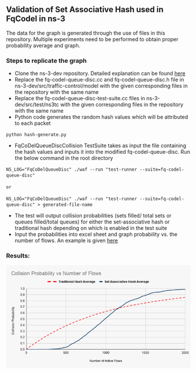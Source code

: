 ## Validation of Set Associative Hash used in FqCodel in ns-3
The data for the graph is generated through the use of files in this repository. Multiple experiments need to be performed to obtain proper probability average and graph.
### Steps to replicate the graph
* Clone the ns-3-dev repository. Detailed explanation can be found [here](https://gitlab.com/nsnam/ns-3-dev)
* Replace the fq-codel-queue-disc.cc and fq-codel-queue-disc.h file in ns-3-dev/src/traffic-control/model with the given corresponding files in the repository with the same name
* Replace the fq-codel-queue-disc-test-suite.cc files in ns-3-dev/src/test/ns3tc with the given corresponding files in the repository with the same name
* Python code generates the random hash values which will be attributed to each packet
```shell
python hash-generate.py
```
* FqCoDelQueueDiscCollision TestSuite takes as input the file containing the hash values and inputs it into the modified fq-codel-queue-disc. Run the below command in the root directory

```shell
NS_LOG="FqCoDelQueueDisc" ./waf --run "test-runner --suite=fq-codel-queue-disc"

or

NS_LOG="FqCoDelQueueDisc" ./waf --run "test-runner --suite=fq-codel-queue-disc" > generated-file-name
```
* The test will output collision probabilities (sets filled/ total sets or queues filled/total queues) for either the set-associative hash or traditional hash depending on which is enabled in the test suite 
* Input the probabilities into excel sheet and graph probability vs. the number of flows. An example is given [here](https://github.com/AB261/Set-Associative-Hash-fqCodel/blob/master/set_associative_hash.ods) 

### Results:

![](collision_prob.jpeg "Collision Probability Graph")
